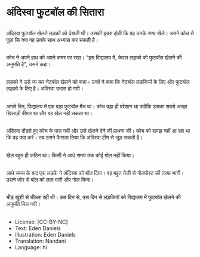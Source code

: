 # अंदिस्वा फुटबॉल की सितारा

##
अंदिस्वा फुटबॉल खेलते लड़कों को देखती थी। उसकी इच्छा होती कि वह उनके साथ खेले। उसने कोच से पूछा कि क्या वह उनके साथ अभ्यास कर सकती है।

##
कोच ने अपने हाथ को अपने कमर पर रखा। "इस विद्यालय में, केवल लड़को को फुटबॉल खेलने की अनुमति है", उसने कहा।

##
लड़को ने उसे जा कर नेटबॉल खेलने को कहा। उन्हों ने कहा कि नेटबॉल लड़कियों के लिए और फुटबॉल लड़को के लिए है। अंदिस्वा उदास हो गयी।

##
अगले दिन, विद्यालय में एक बड़ा फुटबॉल मैच था। कोच बड़ा ही परेशान था क्योंकि उसका सबसे अच्छा खिलाड़ी बीमार था और वह खेल नहीं सकता था।

##
अंदिस्वा दौड़ते हुए कोच के पास गयी और उसे खेलने देने की प्राथना की। कोच को समझ नहीं आ रहा था कि वह क्या करे। तब उसने फैसला लिया कि अंदिस्वा टीम से जुड़ सकती है।

##
खेल बहुत ही कठिन था। किसी ने आधे समय तक कोई गोल नहीं किया।

##
आधे समय के बाद एक लड़के ने अंदिस्वा को बॉल दिया। वह बहुत तेजी से गोलपोस्ट की तरफ भागी। उसने ज़ोर से बॉल को लात मारी और गोल किया।

##
भीड़ खुशी से चील्ला रही थी। उस दिन से, उस दिन से लड़कियों को विद्यालय में फुटबॉल खेलने की अनुमति मिल गयी।

##
* License: [CC-BY-NC]
* Text: Eden Daniels
* Illustration: Eden Daniels
* Translation: Nandani
* Language: hi
